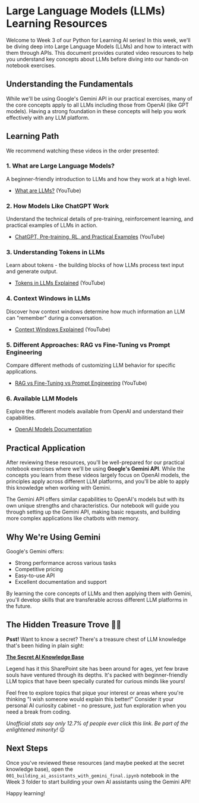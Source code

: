 # Large Language Models (LLMs) Learning Resources

Welcome to Week 3 of our Python for Learning AI series! In this week, we'll be diving deep into Large Language Models (LLMs) and how to interact with them through APIs. This document provides curated video resources to help you understand key concepts about LLMs before diving into our hands-on notebook exercises.

## Understanding the Fundamentals

While we'll be using Google's Gemini API in our practical exercises, many of the core concepts apply to all LLMs including those from OpenAI (like GPT models). Having a strong foundation in these concepts will help you work effectively with any LLM platform.

## Learning Path

We recommend watching these videos in the order presented:

### 1. What are Large Language Models? 
A beginner-friendly introduction to LLMs and how they work at a high level.
- [What are LLMs?](https://youtu.be/qYNweeDHiyU?si=m8P8nAgOj75iJZ2u) (YouTube)

### 2. How Models Like ChatGPT Work
Understand the technical details of pre-training, reinforcement learning, and practical examples of LLMs in action.
- [ChatGPT, Pre-training, RL, and Practical Examples](https://www.youtube.com/watch?v=bZQun8Y4L2A) (YouTube)

### 3. Understanding Tokens in LLMs
Learn about tokens - the building blocks of how LLMs process text input and generate output.
- [Tokens in LLMs Explained](https://youtu.be/nKSk_TiR8YA?si=O7ner8FOe-WMsiOZ) (YouTube)

### 4. Context Windows in LLMs
Discover how context windows determine how much information an LLM can "remember" during a conversation.
- [Context Windows Explained](https://youtu.be/-QVoIxEpFkM?si=b0NDSeUCDrY4T3mG) (YouTube)

### 5. Different Approaches: RAG vs Fine-Tuning vs Prompt Engineering
Compare different methods of customizing LLM behavior for specific applications.
- [RAG vs Fine-Tuning vs Prompt Engineering](https://youtu.be/zYGDpG-pTho?si=A0mpR6-3feVv-0P1) (YouTube)

### 6. Available LLM Models
Explore the different models available from OpenAI and understand their capabilities.
- [OpenAI Models Documentation](https://platform.openai.com/docs/models)

## Practical Application

After reviewing these resources, you'll be well-prepared for our practical notebook exercises where we'll be using **Google's Gemini API**. While the concepts you learn from these videos largely focus on OpenAI models, the principles apply across different LLM platforms, and you'll be able to apply this knowledge when working with Gemini.

The Gemini API offers similar capabilities to OpenAI's models but with its own unique strengths and characteristics. Our notebook will guide you through setting up the Gemini API, making basic requests, and building more complex applications like chatbots with memory.

## Why We're Using Gemini

Google's Gemini offers:
- Strong performance across various tasks
- Competitive pricing
- Easy-to-use API
- Excellent documentation and support

By learning the core concepts of LLMs and then applying them with Gemini, you'll develop skills that are transferable across different LLM platforms in the future.

## The Hidden Treasure Trove 🏴‍☠️

**Psst!** Want to know a secret? There's a treasure chest of LLM knowledge that's been hiding in plain sight:

[**The Secret AI Knowledge Base**](https://solitontech.sharepoint.com/sites/Intelligent-Software-Ventures)

Legend has it this SharePoint site has been around for ages, yet few brave souls have ventured through its depths. It's packed with beginner-friendly LLM topics that have been specially curated for curious minds like yours!

Feel free to explore topics that pique your interest or areas where you're thinking "I wish someone would explain this better!" Consider it your personal AI curiosity cabinet - no pressure, just fun exploration when you need a break from coding.

*Unofficial stats say only 12.7% of people ever click this link. Be part of the enlightened minority!* 😉

## Next Steps

Once you've reviewed these resources (and maybe peeked at the secret knowledge base), open the `001_building_ai_assistants_with_gemini_final.ipynb` notebook in the Week 3 folder to start building your own AI assistants using the Gemini API!

Happy learning!